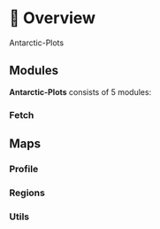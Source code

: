 # 🔎 Overview

Antarctic-Plots

## Modules

**Antarctic-Plots** consists of 5 modules:

### Fetch

## Maps

### Profile

### Regions

### Utils



